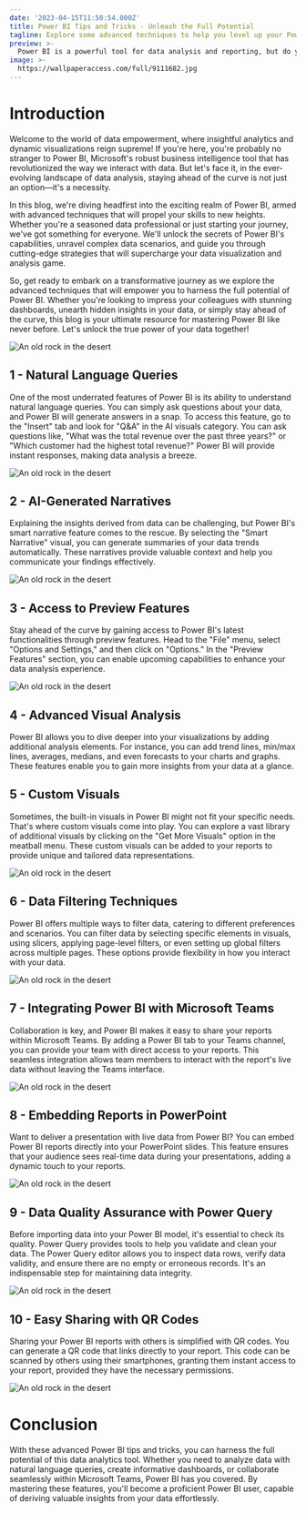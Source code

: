 ```yaml
---
date: '2023-04-15T11:50:54.000Z'
title: Power BI Tips and Tricks - Unleash the Full Potential
tagline: Explore some advanced techniques to help you level up your Power BI game
preview: >-
  Power BI is a powerful tool for data analysis and reporting, but do you know all the tips and tricks to make the most out of it? In this article, we'll explore some advanced techniques to help you level up your Power BI game.
image: >-
  https://wallpaperaccess.com/full/9111682.jpg
---
```


# Introduction

Welcome to the world of data empowerment, where insightful analytics and dynamic visualizations reign supreme! If you're here, you're probably no stranger to Power BI, Microsoft's robust business intelligence tool that has revolutionized the way we interact with data. But let's face it, in the ever-evolving landscape of data analysis, staying ahead of the curve is not just an option—it's a necessity.

In this blog, we're diving headfirst into the exciting realm of Power BI, armed with advanced techniques that will propel your skills to new heights. Whether you're a seasoned data professional or just starting your journey, we've got something for everyone. We'll unlock the secrets of Power BI's capabilities, unravel complex data scenarios, and guide you through cutting-edge strategies that will supercharge your data visualization and analysis game.

So, get ready to embark on a transformative journey as we explore the advanced techniques that will empower you to harness the full potential of Power BI. Whether you're looking to impress your colleagues with stunning dashboards, unearth hidden insights in your data, or simply stay ahead of the curve, this blog is your ultimate resource for mastering Power BI like never before. Let's unlock the true power of your data together!


![An old rock in the desert](https://learn.microsoft.com/en-us/power-bi/connect-data/media/desktop-quickstart-connect-to-data/what-is-desktop_01.png#lightbox)



## 1 - Natural Language Queries


One of the most underrated features of Power BI is its ability to understand natural language queries. You can simply ask questions about your data, and Power BI will generate answers in a snap. To access this feature, go to the "Insert" tab and look for "Q&A" in the AI visuals category. You can ask questions like, "What was the total revenue over the past three years?" or "Which customer had the highest total revenue?" Power BI will provide instant responses, making data analysis a breeze.


![An old rock in the desert](https://blog.enterprisedna.co/wp-content/uploads/2020/07/NLQ5.png.webp)


## 2 - AI-Generated Narratives


Explaining the insights derived from data can be challenging, but Power BI's smart narrative feature comes to the rescue. By selecting the "Smart Narrative" visual, you can generate summaries of your data trends automatically. These narratives provide valuable context and help you communicate your findings effectively.


![An old rock in the desert](https://learn.microsoft.com/en-us/power-bi/visuals/media/power-bi-visualization-smart-narratives/4-select-icon.gif)

## 3 - Access to Preview Features


Stay ahead of the curve by gaining access to Power BI's latest functionalities through preview features. Head to the "File" menu, select "Options and Settings," and then click on "Options." In the "Preview Features" section, you can enable upcoming capabilities to enhance your data analysis experience.

![An old rock in the desert](https://powerbicdn.azureedge.net/mediahandler/blog/legacymedia/4645.dashboard2.png)

## 4 - Advanced Visual Analysis


Power BI allows you to dive deeper into your visualizations by adding additional analysis elements. For instance, you can add trend lines, min/max lines, averages, medians, and even forecasts to your charts and graphs. These features enable you to gain more insights from your data at a glance.




## 5 - Custom Visuals


Sometimes, the built-in visuals in Power BI might not fit your specific needs. That's where custom visuals come into play. You can explore a vast library of additional visuals by clicking on the "Get More Visuals" option in the meatball menu. These custom visuals can be added to your reports to provide unique and tailored data representations.

![An old rock in the desert](https://learn.microsoft.com/en-us/power-bi/developer/visuals/media/power-bi-custom-visuals/app-purchase-plans.png)


## 6 - Data Filtering Techniques


Power BI offers multiple ways to filter data, catering to different preferences and scenarios. You can filter data by selecting specific elements in visuals, using slicers, applying page-level filters, or even setting up global filters across multiple pages. These options provide flexibility in how you interact with your data.


![An old rock in the desert](https://learn.microsoft.com/en-us/power-bi/create-reports/media/power-bi-report-add-filter/power-bi-filter-reading.png)


## 7 - Integrating Power BI with Microsoft Teams

Collaboration is key, and Power BI makes it easy to share your reports within Microsoft Teams. By adding a Power BI tab to your Teams channel, you can provide your team with direct access to your reports. This seamless integration allows team members to interact with the report's live data without leaving the Teams interface.


![An old rock in the desert](https://learn.microsoft.com/en-us/power-bi/collaborate-share/media/service-collaborate-microsoft-teams/power-bi-embed-teams-report.png)


## 8 - Embedding Reports in PowerPoint


Want to deliver a presentation with live data from Power BI? You can embed Power BI reports directly into your PowerPoint slides. This feature ensures that your audience sees real-time data during your presentations, adding a dynamic touch to your reports.



![An old rock in the desert](https://raw.githubusercontent.com/rishonaelijah/blogcontent/main/Add%20Power%20BI%20in%20PowerPoint.gif)


## 9 - Data Quality Assurance with Power Query


Before importing data into your Power BI model, it's essential to check its quality. Power Query provides tools to help you validate and clean your data. The Power Query editor allows you to inspect data rows, verify data validity, and ensure there are no empty or erroneous records. It's an indispensable step for maintaining data integrity.



![An old rock in the desert](https://learn.microsoft.com/en-us/power-query/media/data-profiling-tools/data-quality.png)


## 10 - Easy Sharing with QR Codes


Sharing your Power BI reports with others is simplified with QR codes. You can generate a QR code that links directly to your report. This code can be scanned by others using their smartphones, granting them instant access to your report, provided they have the necessary permissions.



![An old rock in the desert](https://learn.microsoft.com/en-us/power-bi/create-reports/media/service-create-qr-code-for-report/powerbi-report-qrcode-2.png)



# Conclusion


With these advanced Power BI tips and tricks, you can harness the full potential of this data analytics tool. Whether you need to analyze data with natural language queries, create informative dashboards, or collaborate seamlessly within Microsoft Teams, Power BI has you covered. By mastering these features, you'll become a proficient Power BI user, capable of deriving valuable insights from your data effortlessly.



